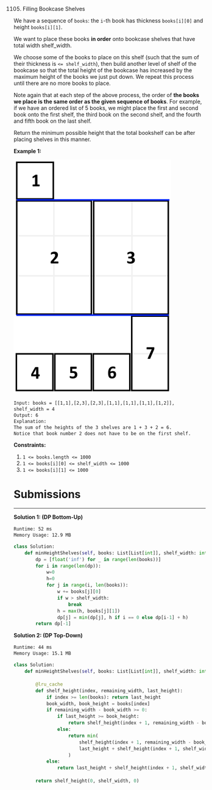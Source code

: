 1105. Filling Bookcase Shelves

We have a sequence of `books`: the `i`-th book has thickness `books[i][0]` and height `books[i][1]`.

We want to place these books **in order** onto bookcase shelves that have total width shelf_width.

We choose some of the books to place on this shelf (such that the sum of their thickness is `<= shelf_width`), then build another level of shelf of the bookcase so that the total height of the bookcase has increased by the maximum height of the books we just put down.  We repeat this process until there are no more books to place.

Note again that at each step of the above process, the order of __the books we place is the same order as the given sequence of books__.  For example, if we have an ordered list of 5 books, we might place the first and second book onto the first shelf, the third book on the second shelf, and the fourth and fifth book on the last shelf.

Return the minimum possible height that the total bookshelf can be after placing shelves in this manner.

 

**Example 1:**

![1105_shelves](img/1105_shelves.png)

```
Input: books = [[1,1],[2,3],[2,3],[1,1],[1,1],[1,1],[1,2]], shelf_width = 4
Output: 6
Explanation:
The sum of the heights of the 3 shelves are 1 + 3 + 2 = 6.
Notice that book number 2 does not have to be on the first shelf.
```

**Constraints:**

1. `1 <= books.length <= 1000`
1. `1 <= books[i][0] <= shelf_width <= 1000`
1. `1 <= books[i][1] <= 1000`

# Submissions
---
**Solution 1: (DP Bottom-Up)**
```
Runtime: 52 ms
Memory Usage: 12.9 MB
```
```python
class Solution:
    def minHeightShelves(self, books: List[List[int]], shelf_width: int) -> int:
        dp = [float('inf') for _ in range(len(books))]
        for i in range(len(dp)):
            w=0
            h=0
            for j in range(i, len(books)):
                w += books[j][0]
                if w > shelf_width:
                    break
                h = max(h, books[j][1])
                dp[j] = min(dp[j], h if i == 0 else dp[i-1] + h)
        return dp[-1]
```

**Solution 2: (DP Top-Down)**
```
Runtime: 44 ms
Memory Usage: 15.1 MB
```
```python
class Solution:
    def minHeightShelves(self, books: List[List[int]], shelf_width: int) -> int:
        
        @lru_cache
        def shelf_height(index, remaining_width, last_height):
            if index >= len(books): return last_height
            book_width, book_height = books[index]
            if remaining_width - book_width >= 0:
                if last_height >= book_height:
                    return shelf_height(index + 1, remaining_width - book_width, last_height)
                else:
                    return min(
                        shelf_height(index + 1, remaining_width - book_width, book_height),
                        last_height + shelf_height(index + 1, shelf_width - book_width, book_height)
                    )
            else:
                return last_height + shelf_height(index + 1, shelf_width - book_width, book_height)

        return shelf_height(0, shelf_width, 0)
```